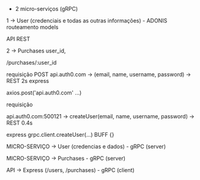 - 2 micro-serviços (gRPC)

1 -> User (credenciais e todas as outras informações) - ADONIS
routeamento
models

API REST

2 -> Purchases user_id,

/purchases/:user_id

requisição
POST api.auth0.com -> (email, name, username, password) -> REST 2s
express 

axios.post('api.auth0.com' ...)


requisição 

api.auth0.com:500121 -> createUser(email, name, username, password) -> REST 0.4s

express 
grpc.client.createUser(...) BUFF {}



MICRO-SERVIÇO -> User (credencias e dados) - gRPC (server)

MICRO-SERVIÇO -> Purchases - gRPC (server)

API -> Express (/users, /purchases) - gRPC (client)